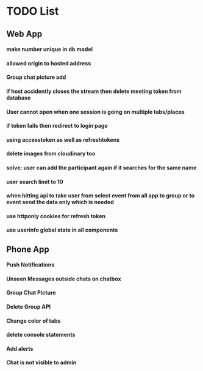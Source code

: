 # TODO List

## Web App

#### make number unique in db model
#### allowed origin to hosted address
#### Group chat picture add
#### if host accidently closes the stream then delete meeting token from database
#### User cannot open when one session is going on multiple tabs/places
#### if token fails then redirect to login page
#### using accesstoken as well as refreshtokens
#### delete images from cloudinary too
#### solve: user can add the participant again if it searches for the same name
#### user search limit to 10
#### when hitting api to take user from select event from all app to group or to event send the data only which is needed
#### use httponly cookies for refresh token
#### use userinfo global state in all components

## Phone App

#### Push Notifications
#### Unseen Messages outside chats on chatbox
#### Group Chat Picture
#### Delete Group API
#### Change color of tabs
#### delete console statements
#### Add alerts 
#### Chat is not visible to admin
